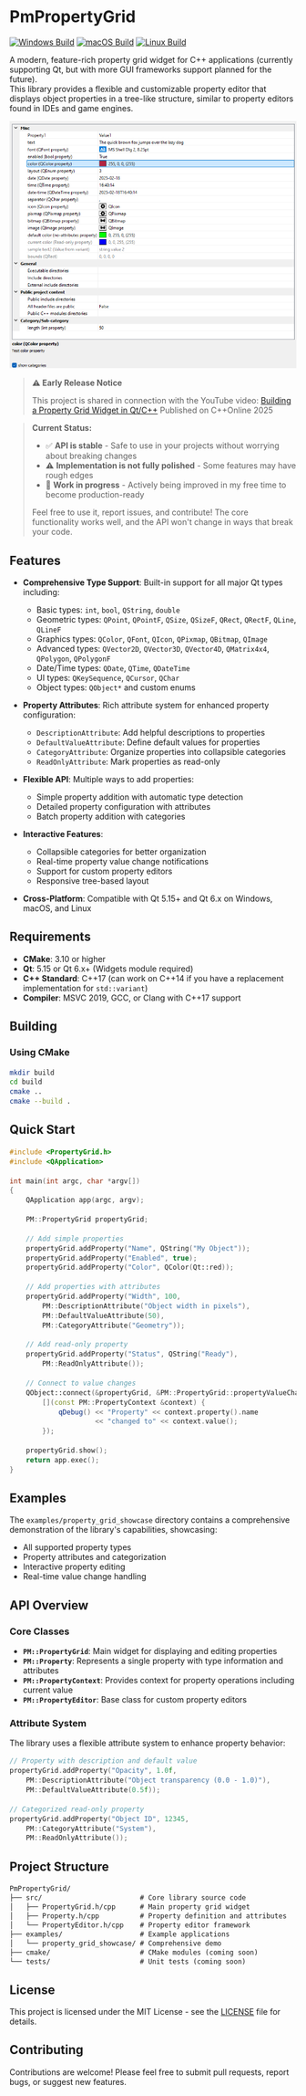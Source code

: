 # PmPropertyGrid

[![Windows Build](https://github.com/Nanticock/PmPropertyGrid/actions/workflows/windows.yml/badge.svg)](https://github.com/Nanticock/PmPropertyGrid/actions/workflows/windows.yml)
[![macOS Build](https://github.com/Nanticock/PmPropertyGrid/actions/workflows/macos.yml/badge.svg)](https://github.com/Nanticock/PmPropertyGrid/actions/workflows/macos.yml)
[![Linux Build](https://github.com/Nanticock/PmPropertyGrid/actions/workflows/linux.yml/badge.svg)](https://github.com/Nanticock/PmPropertyGrid/actions/workflows/linux.yml)

A modern, feature-rich property grid widget for C++ applications (currently supporting Qt, but with more GUI frameworks support planned for the future).</br>
This library provides a flexible and customizable property editor that displays object properties in a tree-like structure, similar to property editors found in IDEs and game engines.

![Property Grid Showcase](docs/images/showcase_image.png)

> **⚠️ Early Release Notice**
> 
> This project is shared in connection with the YouTube video: [Building a Property Grid Widget in Qt/C++](https://youtu.be/O-O_c6Ymz8w?si=iEY5bG8kDndACx_v) Published on C++Online 2025

> **Current Status:**
> - ✅ **API is stable** - Safe to use in your projects without worrying about breaking changes
> - ⚠️ **Implementation is not fully polished** - Some features may have rough edges
> - 🚧 **Work in progress** - Actively being improved in my free time to become production-ready
> 
> Feel free to use it, report issues, and contribute! The core functionality works well, and the API won't change in ways that break your code.

## Features

- **Comprehensive Type Support**: Built-in support for all major Qt types including:
  - Basic types: `int`, `bool`, `QString`, `double`
  - Geometric types: `QPoint`, `QPointF`, `QSize`, `QSizeF`, `QRect`, `QRectF`, `QLine`, `QLineF`
  - Graphics types: `QColor`, `QFont`, `QIcon`, `QPixmap`, `QBitmap`, `QImage`
  - Advanced types: `QVector2D`, `QVector3D`, `QVector4D`, `QMatrix4x4`, `QPolygon`, `QPolygonF`
  - Date/Time types: `QDate`, `QTime`, `QDateTime`
  - UI types: `QKeySequence`, `QCursor`, `QChar`
  - Object types: `QObject*` and custom enums

- **Property Attributes**: Rich attribute system for enhanced property configuration:
  - `DescriptionAttribute`: Add helpful descriptions to properties
  - `DefaultValueAttribute`: Define default values for properties
  - `CategoryAttribute`: Organize properties into collapsible categories
  - `ReadOnlyAttribute`: Mark properties as read-only

- **Flexible API**: Multiple ways to add properties:
  - Simple property addition with automatic type detection
  - Detailed property configuration with attributes
  - Batch property addition with categories

- **Interactive Features**:
  - Collapsible categories for better organization
  - Real-time property value change notifications
  - Support for custom property editors
  - Responsive tree-based layout

- **Cross-Platform**: Compatible with Qt 5.15+ and Qt 6.x on Windows, macOS, and Linux

## Requirements

- **CMake**: 3.10 or higher
- **Qt**: 5.15 or Qt 6.x+ (Widgets module required)
- **C++ Standard**: C++17 (can work on C++14 if you have a replacement implementation for `std::variant`)
- **Compiler**: MSVC 2019, GCC, or Clang with C++17 support

## Building

### Using CMake

```bash
mkdir build
cd build
cmake ..
cmake --build .
```
## Quick Start

```cpp
#include <PropertyGrid.h>
#include <QApplication>

int main(int argc, char *argv[])
{
    QApplication app(argc, argv);
    
    PM::PropertyGrid propertyGrid;
    
    // Add simple properties
    propertyGrid.addProperty("Name", QString("My Object"));
    propertyGrid.addProperty("Enabled", true);
    propertyGrid.addProperty("Color", QColor(Qt::red));
    
    // Add properties with attributes
    propertyGrid.addProperty("Width", 100, 
        PM::DescriptionAttribute("Object width in pixels"),
        PM::DefaultValueAttribute(50),
        PM::CategoryAttribute("Geometry"));
    
    // Add read-only property
    propertyGrid.addProperty("Status", QString("Ready"), 
        PM::ReadOnlyAttribute());
    
    // Connect to value changes
    QObject::connect(&propertyGrid, &PM::PropertyGrid::propertyValueChanged,
        [](const PM::PropertyContext &context) {
            qDebug() << "Property" << context.property().name 
                     << "changed to" << context.value();
        });
    
    propertyGrid.show();
    return app.exec();
}
```

## Examples

The `examples/property_grid_showcase` directory contains a comprehensive demonstration of the library's capabilities, showcasing:

- All supported property types
- Property attributes and categorization
- Interactive property editing
- Real-time value change handling

## API Overview

### Core Classes

- **`PM::PropertyGrid`**: Main widget for displaying and editing properties
- **`PM::Property`**: Represents a single property with type information and attributes
- **`PM::PropertyContext`**: Provides context for property operations including current value
- **`PM::PropertyEditor`**: Base class for custom property editors

### Attribute System

The library uses a flexible attribute system to enhance property behavior:

```cpp
// Property with description and default value
propertyGrid.addProperty("Opacity", 1.0f,
    PM::DescriptionAttribute("Object transparency (0.0 - 1.0)"),
    PM::DefaultValueAttribute(0.5f));

// Categorized read-only property
propertyGrid.addProperty("Object ID", 12345,
    PM::CategoryAttribute("System"),
    PM::ReadOnlyAttribute());
```

## Project Structure

```
PmPropertyGrid/
├── src/                        # Core library source code
│   ├── PropertyGrid.h/cpp      # Main property grid widget
│   ├── Property.h/cpp          # Property definition and attributes
│   └── PropertyEditor.h/cpp    # Property editor framework
├── examples/                   # Example applications
│   └── property_grid_showcase/ # Comprehensive demo
├── cmake/                      # CMake modules (coming soon)
└── tests/                      # Unit tests (coming soon)
```

## License

This project is licensed under the MIT License - see the [LICENSE](LICENSE) file for details.

## Contributing

Contributions are welcome! Please feel free to submit pull requests, report bugs, or suggest new features.
